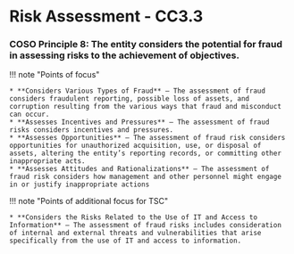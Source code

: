 #  Risk Assessment - CC3.3

### COSO Principle 8: The entity considers the potential for fraud in assessing risks to the achievement of objectives.


!!! note "Points of focus"

    * **Considers Various Types of Fraud** — The assessment of fraud considers fraudulent reporting, possible loss of assets, and corruption resulting from the various ways that fraud and misconduct can occur.
    * **Assesses Incentives and Pressures** — The assessment of fraud risks considers incentives and pressures.
    * **Assesses Opportunities** — The assessment of fraud risk considers opportunities for unauthorized acquisition, use, or disposal of assets, altering the entity’s reporting records, or committing other inappropriate acts.
    * **Assesses Attitudes and Rationalizations** — The assessment of fraud risk considers how management and other personnel might engage in or justify inappropriate actions


!!! note "Points of additional focus for TSC"

    * **Considers the Risks Related to the Use of IT and Access to Information** — The assessment of fraud risks includes consideration of internal and external threats and vulnerabilities that arise specifically from the use of IT and access to information.
